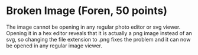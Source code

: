 # Broken Image (Foren, 50 points)
The image cannot be opening in any regular photo editor or svg viewer. Opening it in a hex editor reveals that it is actually a png image instead of an svg, so changing the file extension to .png fixes the problem and it can now be opened in any regular image viewer.